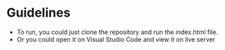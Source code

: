 # Guidelines
- To run, you could just clone the repository and run the index.html file.
- Or you could open it on Visual Studio Code and view it on live server 
